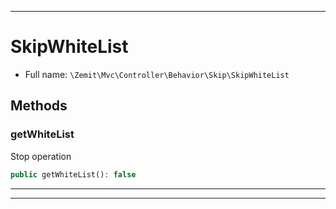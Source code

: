 ***

# SkipWhiteList





* Full name: `\Zemit\Mvc\Controller\Behavior\Skip\SkipWhiteList`




## Methods


### getWhiteList

Stop operation

```php
public getWhiteList(): false
```












***


***
